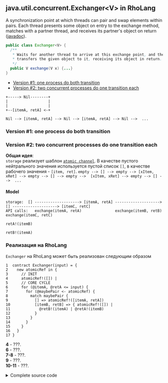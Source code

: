 ## java.util.concurrent.Exchanger\<V\> in RhoLang

A synchronization point at which threads can pair and swap elements within pairs. Each thread presents some object on entry to the exchange method, matches with a partner thread, and receives its partner's object on return ([javadoc](https://docs.oracle.com/javase/9/docs/api/java/util/concurrent/Exchanger.html)).

```java
public class Exchanger<V> {
  /** 
   * Waits for another thread to arrive at this exchange point, and then 
   * transfers the given object to it, receiving its object in return. 
   */  
  public V exchange(V x) {...}
}
```

- [Version #1: one process do both transition](#version-1-one-process-do-both-transition)
- [Version #2: two concurrent processes do one transition each](#version-2-two-concurrent-processes-do-one-transition-each)

```
+-----> Nil--------+
|                  |
|                  |
+--[itemA, retA] <-+
```

```Nil --> [itemA, retA] --> Nil --> [itemA, retA] --> Nil -->  ...```   

### Version #1: one process do both transition

### Version #2: two concurrent processes do one transition each

**Общая идея**:  
```storage``` реализует шаблон [```atomic channel```](???). В качестве пустого нейтрального значения используется пустой список ```[]```, в качестве рабочего значения - ```[item, ret]```.
```empty --> [] --> empty --> [xItem, xRet] --> empty --> [] --> empty -->  [xItem, xRet] --> empty --> [] -->  ...```   


#### Model
```
storage:  [] --------------------> [itemA, retA] --------------------> [] --------------------> [itemС, retС]
API calls:   exchange(itemA, retA)               exchange(itemB, retB)    exchange(itemС, retС)
                                                                  retA!(itemB)
                                                                  retB!(itemA)
```

### Реализация на RhoLang 
```Exchanger``` на RhoLang может быть реализован следующим образом
```
1  contract Exchanger(input) = {
2    new atomicRef in {    
3      // INIT
4      atomicRef!([]) |                               
5      // CORE CYCLE
6      for (@itemA, @retA <= input) {
7        for (@maybePair <- atomicRef) {
8          match maybePair {
9            [] => atomicRef!([itemA, retA])        
10           [itemB, retB] => { atomicRef!([]) |                 
11             @retB!(itemA) | @retA!(itemB) 
12           }
13         }
14       }
15     }      
16   }
17 } 
```  
  **4** - ???.   
  **6** - ???.   
  **7-8** - ???.   
  **9** - ???.   
  **10-11** - ???.   

<details><summary>Complete source code</summary>
<p>
  
```
new Exchanger in {
  
  contract Exchanger(input) = {
    new atomicRef in {
    
      // INIT
      atomicRef!([]) |                         
      
      // CORE CYCLE
      for (@itemA, @retA <= input) {
        for (@maybePair <- atomicRef) {
          match maybePair {
            [] => atomicRef!([itemA, retA])        
            [itemB, retB] => { atomicRef!([]) |                 
              @retB!(itemA) | @retA!(itemB) }}}}      
    }
  } |

  // === DEMO
  // for (i = 0; i < 6; i++) {
  //   exchange!(i, ?j) | stdout("%i -> " %j)
  // }
  new exchange, k in {
    Exchanger!(*exchange) |
    k!(0) |
    for (@i <= k) {
      if (i < 6) {
        new ret in {
          exchange!(i, *ret) | for (@j <- ret) {
            stdout!([i, " -> ", j]) }} |  
        k!(i + 1)
      }
    }
  }
}
```
</p>
</details><br/>
